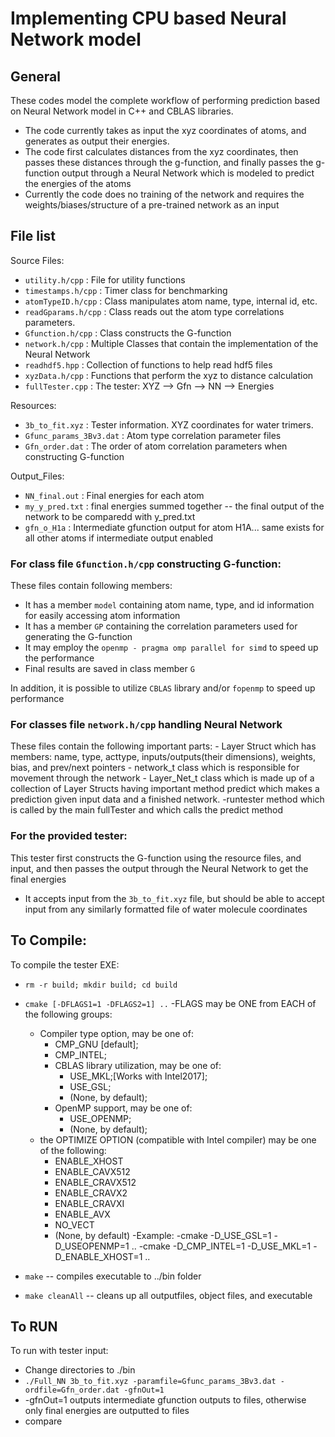 # Implementing CPU based Neural Network model 

## General
These codes model the complete workflow of performing prediction based on Neural Network model in C++ and CBLAS libraries.

  - The code currently takes as input the xyz coordinates of atoms, and generates as output their energies.
  - The code first calculates distances from the xyz coordinates, then passes these distances through the g-function, and finally passes the g-function output through a 
	Neural Network which is modeled to predict the energies of the atoms
  - Currently the code does no training of the network and requires the weights/biases/structure of a pre-trained network as an input

## File list
Source Files:
- `utility.h/cpp`                  : File for utility functions
- `timestamps.h/cpp`               : Timer class for benchmarking
- `atomTypeID.h/cpp`               : Class manipulates atom name, type, internal id, etc.
- `readGparams.h/cpp`              : Class reads out the atom type correlations parameters.
- `Gfunction.h/cpp`                : Class constructs the G-function
- `network.h/cpp`				: Multiple Classes that contain the implementation of the Neural Network
- `readhdf5.hpp`				: Collection of functions to help read hdf5 files
- `xyzData.h/cpp`				: Functions that perform the xyz to distance calculation
- `fullTester.cpp`                 : The tester:  XYZ --> Gfn --> NN --> Energies


Resources:
- `3b_to_fit.xyz`                  : Tester information. XYZ coordinates for water trimers.
- `Gfunc_params_3Bv3.dat` 	    	: Atom type correlation parameter files
- `Gfn_order.dat`                  : The order of atom correlation parameters when constructing G-function

Output_Files:
- `NN_final.out` 				: Final energies for each atom
- `my_y_pred.txt` 				: final energies summed together -- the final output of the network to be comparedd with y_pred.txt
- `gfn_o_H1a`					: Intermediate gfunction output for atom H1A... same exists for all other atoms if intermediate output enabled
   
### For class file `Gfunction.h/cpp` constructing G-function:
These files contain following members:
   - It has a member `model` containing atom name, type, and id information for easily accessing atom information
   - It has a member `GP` containing the correlation parameters used for generating the G-function
   - It may employ the `openmp - pragma omp parallel for simd` to speed up the performance
   - Final results are saved in class member `G` 

In addition, it is possible to utilize `CBLAS` library and/or `fopenmp` to speed up performance
   
### For classes file `network.h/cpp` handling Neural Network 
These files contain the following important parts:
	- Layer Struct which has members: name, type, acttype, inputs/outputs(their dimensions), 
	  weights, bias, and prev/next pointers
	- network_t class which is responsible for movement through the network
	- Layer_Net_t class which is made up of a collection of Layer Structs having important method
	  predict which makes a prediction given input data and a finished network. 
	-runtester method which is called by the main fullTester and which calls the predict method

### For the provided tester:  
This tester first constructs the G-function using the resource files, and input, and then passes the output through the Neural Network to get the final energies
   - It accepts input from the `3b_to_fit.xyz` file, but should be able to accept input from any similarly formatted file of water molecule coordinates

## To Compile:
To compile the tester EXE:
   - `rm -r build; mkdir build; cd build`
   - `cmake [-DFLAGS1=1 -DFLAGS2=1] ..`
	-FLAGS may be ONE from EACH of the following groups:
		- Compiler type option, may be one of:
            - CMP_GNU [default];
            - CMP_INTEL;
          - CBLAS library utilization, may be one of:
            - USE_MKL;[Works with Intel2017];
            - USE_GSL;
            - (None, by default);
          - OpenMP support, may be one of:
            - USE_OPENMP;
            - (None, by default);
		- the OPTIMIZE OPTION (compatible with Intel compiler) may be one of the following:
            - ENABLE_XHOST
            - ENABLE_CAVX512  
            - ENABLE_CRAVX512  
            - ENABLE_CRAVX2  
            - ENABLE_CRAVXI  
            - ENABLE_AVX  
            - NO_VECT
            - (None, by default)
	-Example:
		-cmake -D_USE_GSL=1 -D_USEOPENMP=1 ..
		-cmake -D_CMP_INTEL=1 -D_USE_MKL=1 -D_ENABLE_XHOST=1 ..

   - `make` -- compiles executable to ../bin folder
   - `make cleanAll` -- cleans up all outputfiles, object files, and executable

## To RUN
To run with tester input:
   - Change directories to ./bin
   - `./Full_NN 3b_to_fit.xyz -paramfile=Gfunc_params_3Bv3.dat -ordfile=Gfn_order.dat -gfnOut=1`
   - -gfnOut=1 outputs intermediate gfunction outputs to files, otherwise only final energies are outputted to files
   - compare
   
  

